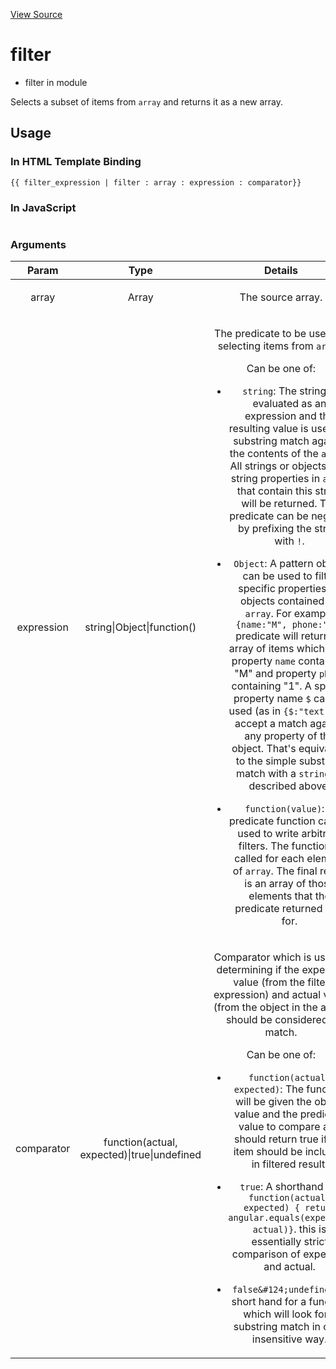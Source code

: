 

[View Source](http://github.com///tree/master/#L14626)



# filter



* filter in module []()






Selects a subset of items from `array` and returns it as a new array.








## Usage
### In HTML Template Binding

```
{{ filter_expression | filter : array : expression : comparator}}
```


### In JavaScript
```$filter('filter')(array, expression, comparator)
```



### Arguments

| Param | Type | Details |
| :--: | :--: | :--: |
| array | Array | <p>The source array.</p>  |
| expression | string&#124;Object&#124;function() | <p>The predicate to be used for selecting items from <code>array</code>.</p> <p>  Can be one of:</p> <ul> <li><p><code>string</code>: The string is evaluated as an expression and the resulting value is used for substring match against the contents of the <code>array</code>. All strings or objects with string properties in <code>array</code> that contain this string will be returned. The predicate can be negated by prefixing the string with <code>!</code>.</p> </li> <li><p><code>Object</code>: A pattern object can be used to filter specific properties on objects contained by <code>array</code>. For example <code>{name:&quot;M&quot;, phone:&quot;1&quot;}</code> predicate will return an array of items which have property <code>name</code> containing &quot;M&quot; and property <code>phone</code> containing &quot;1&quot;. A special property name <code>$</code> can be used (as in <code>{$:&quot;text&quot;}</code>) to accept a match against any property of the object. That&#39;s equivalent to the simple substring match with a <code>string</code> as described above.</p> </li> <li><p><code>function(value)</code>: A predicate function can be used to write arbitrary filters. The function is called for each element of <code>array</code>. The final result is an array of those elements that the predicate returned true for.</p> </li> </ul>  |
| comparator | function(actual, expected)&#124;true&#124;undefined | <p>Comparator which is used in determining if the expected value (from the filter expression) and actual value (from the object in the array) should be considered a match.</p> <p>  Can be one of:</p> <ul> <li><p><code>function(actual, expected)</code>: The function will be given the object value and the predicate value to compare and should return true if the item should be included in filtered result.</p> </li> <li><p><code>true</code>: A shorthand for <code>function(actual, expected) { return angular.equals(expected, actual)}</code>. this is essentially strict comparison of expected and actual.</p> </li> <li><p><code>false&amp;#124;undefined</code>: A short hand for a function which will look for a substring match in case insensitive way.</p> </li> </ul>  |






